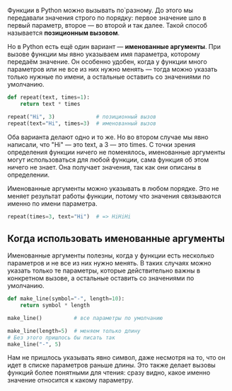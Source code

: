 Функции в Python можно вызывать по`разному. До этого мы передавали значения строго по порядку: первое значение шло в первый параметр, второе — во второй и так далее. Такой способ называется **позиционным вызовом**.

Но в Python есть ещё один вариант — **именованные аргументы**. При вызове функции мы явно указываем имя параметра, которому передаём значение. Он особенно удобен, когда у функции много параметров или не все из них нужно менять — тогда можно указать только нужные по имени, а остальные оставить со значениями по умолчанию.  

```python
def repeat(text, times=1):
    return text * times

repeat("Hi", 3)             # позиционный вызов  
repeat(text="Hi", times=3)  # именованный вызов  
```

Оба варианта делают одно и то же. Но во втором случае мы явно написали, что "Hi" — это text, а 3 — это times. С точки зрения определения функции ничего не поменялось, именованные аргументы могут использоваться для любой функции, сама функция об этом ничего не знает. Она получает значения, так как они описаны в определении.

Именованные аргументы можно указывать в любом порядке. Это не меняет результат работы функции, потому что значения связываются именно по имени параметра.  

```python
repeat(times=3, text="Hi")  # => HiHiHi
```

## Когда использовать именованные аргументы

Именованные аргументы полезны, когда у функции есть несколько параметров и не все из них нужно менять. В таких случаях можно указать только те параметры, которые действительно важны в конкретном вызове, а остальные оставить со значениями по умолчанию.  

```python
def make_line(symbol="-", length=10):
    return symbol * length

make_line()          # все параметры по умолчанию  

make_line(length=5)  # меняем только длину  
# Без этого пришлось бы писать так
make_line("-", 5)
```

Нам не пришлось указывать явно символ, даже несмотря на то, что он идет в списке параметров раньше длины. Это также делает вызовы функций более понятными для чтения: сразу видно, какое именно значение относится к какому параметру.  
